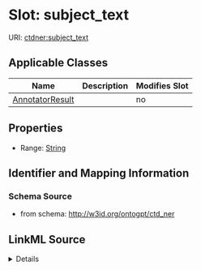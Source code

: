 

# Slot: subject_text

URI: [ctdner:subject_text](http://w3id.org/ontogpt/ctd_nersubject_text)



<!-- no inheritance hierarchy -->





## Applicable Classes

| Name | Description | Modifies Slot |
| --- | --- | --- |
| [AnnotatorResult](AnnotatorResult.md) |  |  no  |







## Properties

* Range: [String](String.md)





## Identifier and Mapping Information







### Schema Source


* from schema: http://w3id.org/ontogpt/ctd_ner




## LinkML Source

<details>
```yaml
name: subject_text
from_schema: http://w3id.org/ontogpt/ctd_ner
rank: 1000
alias: subject_text
owner: AnnotatorResult
domain_of:
- AnnotatorResult
range: string

```
</details>
